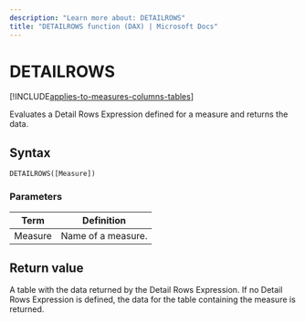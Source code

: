 ```yaml
---
description: "Learn more about: DETAILROWS"
title: "DETAILROWS function (DAX) | Microsoft Docs"
---
```

# DETAILROWS

[!INCLUDE[applies-to-measures-columns-tables](includes/applies-to-measures-columns-tables.md)]

Evaluates a Detail Rows Expression defined for a measure and returns the data.

## Syntax  
  
```dax
DETAILROWS([Measure])  
```
  
### Parameters  
  
|Term|Definition|  
|--------|--------------|  
|Measure|Name of a measure.|  
  
## Return value

A table with the data returned by the Detail Rows Expression. If no Detail Rows Expression is defined, the data for the table containing the measure is returned.
